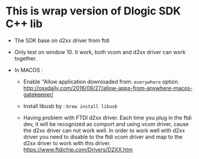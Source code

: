 # This is wrap version of Dlogic SDK C++ lib

* The SDK base on d2xx driver from ftdi

* Only test on window 10. It work, both vcom and d2xx driver can work together.



* In MACOS :
    * Enable "Allow application downloaded from: `everywhere` option. http://osxdaily.com/2016/09/27/allow-apps-from-anywhere-macos-gatekeeper/

    * Install libusb by :  `brew install libusb`
    * Having problem with FTDI d2xx driver. Each time you plug in the ftdi dev, it will be recognized as comport and using vcom driver, cause the d2xx driver can not work well. In order to work well with d2xx driver you need to disable to the ftdi vcom driver and map to the d2xx driver to work with this driver. https://www.ftdichip.com/Drivers/D2XX.htm